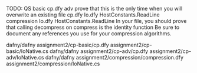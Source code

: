 TODO: QS
    basic
        cp.dfy
    adv
        prove that this is the only time when you will overwrite an existing file
        cp.dfy
        Io.dfy
            HostConstants.ReadLine
    compression
        Io.dfy
            HostConstants.ReadLine
        In your file, you should prove that calling decompress on compress is the identity function
        Be sure to document any references you use for your compression algorithms.

dafny/dafny assignment2/cp-basic/cp.dfy assignment2/cp-basic/IoNative.cs
dafny/dafny assignment2/cp-adv/cp.dfy assignment2/cp-adv/IoNative.cs
dafny/dafny assignment2/compression/compression.dfy
assignment2/compression/IoNative.cs